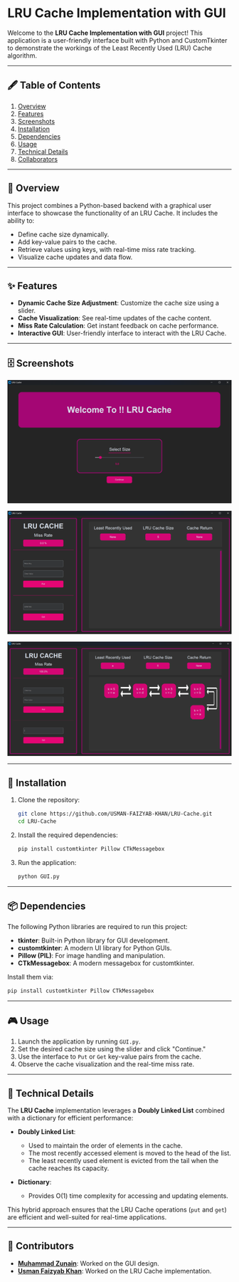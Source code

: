 # LRU Cache Implementation with GUI

Welcome to the **LRU Cache Implementation with GUI** project! This application is a user-friendly interface built with Python and CustomTkinter to demonstrate the workings of the Least Recently Used (LRU) Cache algorithm.

---

## 🖋️ Table of Contents
1. [Overview](#-overview)
2. [Features](#-features)
3. [Screenshots](#-screenshots)
4. [Installation](#-installation)
5. [Dependencies](#-dependencies)
6. [Usage](#-usage)
7. [Technical Details](#-technical-details)
8. [Collaborators](#-collaborators)

---

## 📜 Overview

This project combines a Python-based backend with a graphical user interface to showcase the functionality of an LRU Cache. It includes the ability to:
- Define cache size dynamically.
- Add key-value pairs to the cache.
- Retrieve values using keys, with real-time miss rate tracking.
- Visualize cache updates and data flow.

---

## ✨ Features

- **Dynamic Cache Size Adjustment**: Customize the cache size using a slider.
- **Cache Visualization**: See real-time updates of the cache content.
- **Miss Rate Calculation**: Get instant feedback on cache performance.
- **Interactive GUI**: User-friendly interface to interact with the LRU Cache.
  
---

## 🗄️ Screenshots

![Setting size of LRU cache](./Screenshots/first-screen.png)

![Main Screen](./Screenshots/main-screen.png)

![Main Screen](./Screenshots/cache-filled.png)

---

## 🚀 Installation

1. Clone the repository:
   
   ```bash
   git clone https://github.com/USMAN-FAIZYAB-KHAN/LRU-Cache.git
   cd LRU-Cache
   ```
3. Install the required dependencies:
   
   ```bash
   pip install customtkinter Pillow CTkMessagebox
   ```
5. Run the application:
   
   ```bash
   python GUI.py
   ```

---

## 📦 Dependencies

The following Python libraries are required to run this project:
- **tkinter**: Built-in Python library for GUI development.
- **customtkinter**: A modern UI library for Python GUIs.
- **Pillow (PIL)**: For image handling and manipulation.
- **CTkMessagebox**: A modern messagebox for customtkinter.

Install them via:
```bash
pip install customtkinter Pillow CTkMessagebox
```

---

## 🎮 Usage

1. Launch the application by running `GUI.py`.
2. Set the desired cache size using the slider and click "Continue."
3. Use the interface to `Put` or `Get` key-value pairs from the cache.
4. Observe the cache visualization and the real-time miss rate.

---

## 🔧 Technical Details

The **LRU Cache** implementation leverages a **Doubly Linked List** combined with a dictionary for efficient performance:

- **Doubly Linked List**:
  - Used to maintain the order of elements in the cache.
  - The most recently accessed element is moved to the head of the list.
  - The least recently used element is evicted from the tail when the cache reaches its capacity.

- **Dictionary**:
  - Provides O(1) time complexity for accessing and updating elements.

This hybrid approach ensures that the LRU Cache operations (`put` and `get`) are efficient and well-suited for real-time applications.

---

## 🤝 Contributors

- **[Muhammad Zunain](https://github.com/Muhammad-Zunain)**: Worked on the GUI design.
- **[Usman Faizyab Khan](https://github.com/USMAN-FAIZYAB-KHAN)**: Worked on the LRU Cache implementation.




